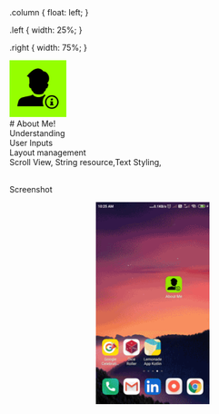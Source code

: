 <div class="row">
  <div class="column"></div>
  <div class="column"></div>
</div>
.column {
  float: left;
}

.left {
  width: 25%;
}

.right {
  width: 75%;
}

<div><img src="/screenshots/ic_launcher-playstore.png" width="100px"</img></div>
# About Me!<br>
Understanding<br>
User Inputs<br>
Layout management<br>Scroll View, String resource,Text Styling,<br><br>

Screenshot
<div align="center">
    <img src="/screenshots/shot1.gif" width="200px"</img>
</div>
